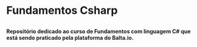# Fundamentos Csharp

##

 **Repositório dedicado ao curso de Fundamentos com linguagem C# que está sendo praticado pela plataforma do Balta.io.**
